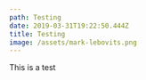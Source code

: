 ```yaml
---
path: Testing
date: 2019-03-31T19:22:50.444Z
title: Testing
image: /assets/mark-lebovits.png
---
```

This is a test
